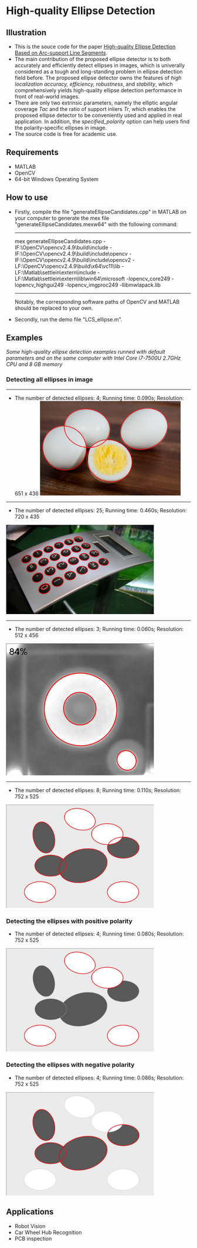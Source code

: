 # High-quality Ellipse Detection
## Illustration
- This is the souce code for the paper [High-quality Ellipse Detection Based on Arc-support Line Segments](https://alanlusun.github.io/publication/2018-09-24-High-quality-Ellipse-Detection/).
- The main contribution of the proposed ellipse detector is to both accurately and efficiently detect ellipses in images, which is univerally considered as a tough and long-standing problem in ellipse detection field before. The proposed ellipse detector owns the features of *high localization accuracy, efficiency, robustness*, and *stability*, which comprehensively yields high-quality ellipse detection performance in front of real-world images. 
- There are only two extrinsic parameters, namely the elliptic angular coverage *Tac* and the ratio of support inliers *Tr*, which enables the proposed ellipse detector to be conveniently used and applied in real application. In addition, the *specified_polarity* option can help users find the polarity-specific ellipses in image.  
- The source code is free for academic use.

## Requirements
- MATLAB
- OpenCV 
- 64-bit Windows Operating System


## How to use
- Firstly, compile the file "generateEllipseCandidates.cpp" in MATLAB on your computer to generate the mex file "generateEllipseCandidates.mexw64" with the following command:  
  
  ---
  mex generateEllipseCandidates.cpp -IF:\OpenCV\opencv2.4.9\build\include -IF:\OpenCV\opencv2.4.9\build\include\opencv -IF:\OpenCV\opencv2.4.9\build\include\opencv2 -LF:\OpenCV\opencv2.4.9\build\x64\vc11\lib -LF:\Matlab\settlein\extern\include -LF:\Matlab\settlein\extern\lib\win64\microsoft -lopencv_core249 -lopencv_highgui249 -lopencv_imgproc249 -llibmwlapack.lib  
  
  ---
  Notably, the corresponding software paths of OpenCV and MATLAB should be replaced to your own.  
- Secondly, run the demo file "LCS_ellipse.m".


## Examples
*Some high-quality ellipse detection examples runned with default parameters and on the same computer with Intel Core i7-7500U 2.7GHz CPU and 8 GB memory*

### Detecting all ellipses in image

---
- The number of detected ellipses: 4; Running time: 0.090s; Resolution: 651 x 436
  <img src="./pics/43_result.jpg" width="80%" height="80%">  
  
---
- The number of detected ellipses: 25; Running time: 0.460s; Resolution: 720 x 435
<img src="./pics/27_result.jpg" width="80%" height="80%"> 


---
- The number of detected ellipses: 3; Running time: 0.060s; Resolution: 512 x 456
<img src="./pics/23_result.jpg" width="80%" height="80%"> 


---
- The number of detected ellipses: 8; Running time: 0.110s; Resolution: 752 x 525
<img src="./pics/666_result.jpg" width="80%" height="80%"> 


### Detecting the ellipses with positive polarity  
- The number of detected ellipses: 4; Running time: 0.080s; Resolution: 752 x 525
<img src="./pics/666_positive.jpg" width="80%" height="80%"> 

### Detecting the ellipses with negative polarity
- The number of detected ellipses: 4; Running time: 0.086s; Resolution: 752 x 525
<img src="./pics/666_negative.jpg" width="80%" height="80%"> 


## Applications
- Robot Vision
- Car Wheel Hub Recognition
- PCB inspection





